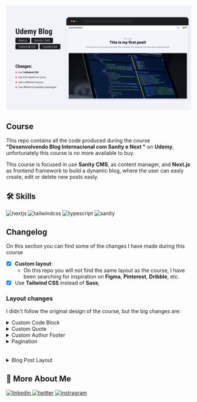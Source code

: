 <div align='center' style='margin-top: 10px; margin-bottom: 10px;'>
<img src=".github/assets/cover.jpg" alt='Udemy Blog' width='1000px' height='auto' />
</div>

## Course

This repo contains all the code produced during the course **"Desenvolvendo Blog Internacional com Sanity e Next
"** on **Udemy**, unfortunately this course is no more available to buy.

This course is focused in use **Sanity CMS**, as content manager, and **Next.js** as frontend framework to build a dynamic blog, where the user can easly create, edit or delete new posts easly.

## 🛠 Skills

![nextjs][nextjs] ![tailwindcss][tailwindcss] ![typescript][typescript] ![sanity][sanity]

## Changelog

On this section you can find some of the changes I have made during this course

- [x] **Custom layout**:
  - On this repo you will not find the same layout as the course, I have been searching for inspiration on **Figma**, **Pinterest**, **Dribble**, etc.
- [x] Use **Tailwind CSS** instead of **Sass**;

### Layout changes

I didn't follow the original design of the course, but the big changes are:

<details>
<summary>Custom Code Block</summary>

<div>
<img src='.github/assets/code-block.png' alt='code' />

<ul>
<li>using <code>react-syntax-highlighter</code>;</li>
<li>add copy button;</li>
<li>add filename with extension on top;</li>
</ul>

<blockquote>Used <strong>Dracula</strong> theme colors.</blockquote>
</div>
</details>

<details>
<summary>Custom Quote</summary>
<div>
<img src='.github/assets/custom-quote.png' alt='quote' />

<ul>
<li>Create custom quote block, with quote and author or source;</li>
</ul>
</div>
</details>

<details>
<summary>Custom Author Footer</summary>
<div>
<img src='.github/assets/author-footer.png' alt='author' />

<ul>
<li>button to copy blog post link;</li>
<li>show all author details <small>(social links, bio and photo)</small>;</li>
</ul>
</div>
</details>

<details>
<summary>Pagination</summary>
<div>
<img src='.github/assets/pagination.png' alt='author' />

<ul>
<li>Disable <strong>Next.js Link</strong> when doen't have next/previous page;</li>
</ul>
</div>
</details>

<br/>
<br/>
<details>
<summary>Blog Post Layout</summary>

<p>This is the overall layout for an entire blog post.</p>
<img src=".github/assets/blog-post.png" />
<img src=".github/assets/blog-post-2.png" />
</details>

## 🔗 More About Me

[
![linkedin](https://img.shields.io/badge/linkedin-0A66C2?style=for-the-badge&logo=linkedin&logoColor=white)
](https://linkedin.com/in/daniel-sousa-tutods)
[![twitter](https://img.shields.io/badge/twitter-1DA1F2?style=for-the-badge&logo=twitter&logoColor=white)](https://twitter.com/dsousa_12)
[![instragram](https://img.shields.io/badge/instragram-E4405F?style=for-the-badge&logo=instagram&logoColor=white)](https://twitter.com/dsousa_12)

[nextjs]: https://img.shields.io/badge/nextjs-1C1C1F?style=for-the-badge&logo=next.js&logoColor=white
[tailwindcss]: https://img.shields.io/badge/tailwindcss-1C1C1F?style=for-the-badge&logo=tailwindcss&logoColor=white
[typescript]: https://img.shields.io/badge/typescript-1C1C1F?style=for-the-badge&logo=typescript&logoColor=white
[sanity]: https://img.shields.io/badge/sanity-1C1C1F?style=for-the-badge
